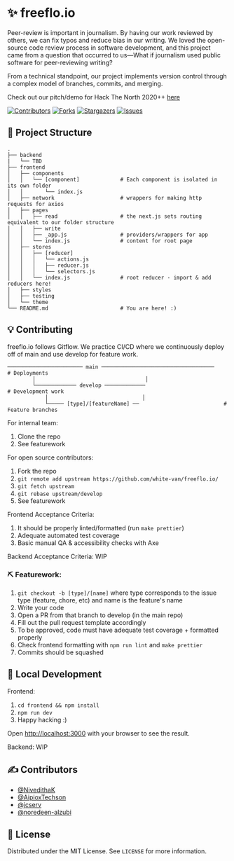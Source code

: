 # ✨ freeflo.io

Peer-review is important in journalism. By having our work reviewed by others, we can fix typos and reduce bias in our writing. We loved the open-source code review process in software development, and this project came from a question that occurred to us—What if journalism used public software for peer-reviewing writing?

From a technical standpoint, our project implements version control through a complex model of branches, commits, and merging.

Check out our pitch/demo for Hack The North 2020++ <a href="https://www.youtube.com/watch?v=pXDF2kgQGtk">here</a>

[![Contributors][contributors-shield]][contributors-url]
[![Forks][forks-shield]][forks-url]
[![Stargazers][stars-shield]][stars-url]
[![Issues][issues-shield]][issues-url]

## 📁 Project Structure

```text
.
├── backend
|   └── TBD                 
├── frontend
│   ├── components
│   │   └── [component]             # Each component is isolated in its own folder
│   │       └── index.js              
│   ├── network                     # wrappers for making http requests for axios
│   ├── pages
│   │   ├── read                    # the next.js sets routing equivalent to our folder structure
│   │   ├── write
│   │   ├── _app.js                 # providers/wrappers for app
│   │   └── index.js                # content for root page
│   ├── stores
│   │   ├── [reducer]                   
│   │   │   └── actions.js          
│   │   │   ├── reducer.js    
│   │   │   └── selectors.js    
│   │   └── index.js                # root reducer - import & add reducers here!
│   ├── styles
│   ├── testing
│   └── theme
└── README.md                       # You are here! :)
```

## 💡 Contributing

freeflo.io follows Gitflow. We practice CI/CD where we continuously deploy off of main and use develop for feature work.

```
──────────────────────── main ────────────────────────────────────    # Deployments
        │                                   │
        └───────────── develop ─────────────                          # Development work
            │                              │
            └───── [type]/[featureName] ──                           # Feature branches
```

For internal team:
1. Clone the repo
2. See featurework

For open source contributors:
1. Fork the repo
2. `git remote add upstream https://github.com/white-van/freeflo.io/`
3. `git fetch upstream`
4. `git rebase upstream/develop`
5. See featurework

Frontend Acceptance Criteria:
1. It should be properly linted/formatted (run `make prettier`)
2. Adequate automated test coverage
3. Basic manual QA & accessibility checks with Axe

Backend Acceptance Criteria:
WIP

### ⛏️ Featurework:

1. `git checkout -b [type]/[name]` where type corresponds to the issue type (feature, chore, etc) and name is the feature's name
2. Write your code
3. Open a PR from that branch to develop (in the main repo)
4. Fill out the pull request template accordingly
5. To be approved, code must have adequate test coverage + formatted properly
6. Check frontend formatting with `npm run lint` and `make prettier`
7. Commits should be squashed

## 🚀 Local Development

Frontend:
1. `cd frontend && npm install`
2. `npm run dev`
3. Happy hacking :)

Open [http://localhost:3000](http://localhost:3000) with your browser to see the result.

Backend:
WIP

## ✍️ Contributors <a name = "authors"></a>
- [@NivedithaK](https://github.com/NivedithaK)
- [@AipioxTechson](https://github.com/AipioxTechson)
- [@jcserv](https://jarrodservilla.com)
- [@noredeen-alzubi](https://github.com/noredeen-alzubi)

## 🏁 License

Distributed under the MIT License. See `LICENSE` for more information.

[contributors-shield]: https://img.shields.io/github/contributors/white-van/freeflo.io
[contributors-url]: https://github.com/white-van/freeflo.io/graphs/contributors
[forks-shield]: https://img.shields.io/github/forks/white-van/freeflo.io
[forks-url]: https://github.com/white-van/freeflo.io/network/members
[stars-shield]: https://img.shields.io/github/stars/white-van/freeflo.io
[stars-url]: https://github.com/white-van/freeflo.io/stargazers
[issues-shield]: https://img.shields.io/github/issues/white-van/freeflo.io
[issues-url]: https://github.com/white-van/freeflo.io/issues
